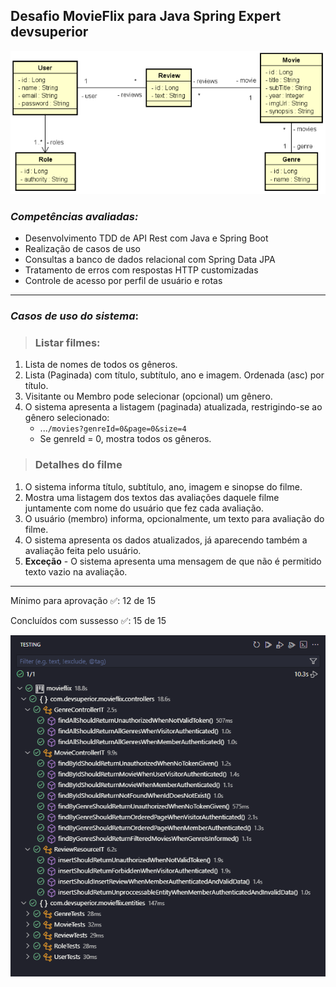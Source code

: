 
## Desafio MovieFlix para Java Spring Expert devsuperior

![modelo](src\main\resources\images\modelo.png)

### _Competências avaliadas:_

- Desenvolvimento TDD de API Rest com Java e Spring Boot
- Realização de casos de uso
- Consultas a banco de dados relacional com Spring Data JPA
- Tratamento de erros com respostas HTTP customizadas
- Controle de acesso por perfil de usuário e rotas

---

### _Casos de uso do sistema_:

>### **Listar filmes:**
1. Lista de nomes de todos os gêneros. 
2. Lista (Paginada) com título, subtítulo, ano e imagem. Ordenada (asc) por título.
3. Visitante ou Membro pode selecionar (opcional) um gênero.
4. O sistema apresenta a listagem (paginada) atualizada, restrigindo-se ao gênero selecionado:
    - ...`/movies?genreId=0&page=0&size=4`
    - Se genreId = 0, mostra todos os gêneros.

>### **Detalhes do filme**
1. O sistema informa título, subtítulo, ano, imagem e sinopse do filme.
2. Mostra uma listagem dos textos das avaliações daquele filme juntamente com nome do usuário que fez cada avaliação.
3. O usuário (membro) informa, opcionalmente, um texto para avaliação do filme.
4. O sistema apresenta os dados atualizados, já aparecendo também a avaliação feita pelo usuário.
5. **Exceção** - O sistema apresenta uma mensagem de que não é permitido texto vazio na avaliação.

---

Mínimo para aprovação ✅: 12 de 15

Concluídos com sussesso ✅: 15 de 15

![image](src\main\resources\images\image.png)
